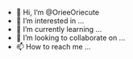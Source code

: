 - 👋 Hi, I’m @OrieeOriecute
- 👀 I’m interested in ...
- 🌱 I’m currently learning ...
- 💞️ I’m looking to collaborate on ...
- 📫 How to reach me ...

<!---
OrieeOriecute/OrieeOriecute is a ✨ special ✨ repository because its `README.md` (this file) appears on your GitHub profile.
You can click the Preview link to take a look at your changes.
--->
